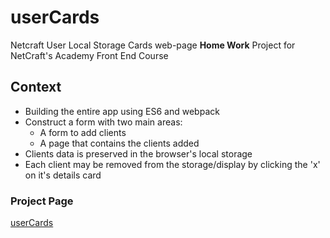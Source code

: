# userCards

Netcraft User Local Storage Cards web-page **Home Work** Project for NetCraft's Academy Front End Course

## Context

* Building the entire app using ES6 and webpack
* Construct a form with two main areas:
	* A form to add clients
	* A page that contains the clients added
* Clients data is preserved in the browser's local storage
* Each client may be removed from the storage/display by clicking the 'x' on it's details card

### Project Page

[userCards](https://just2netcraft.github.io/userCards/)
